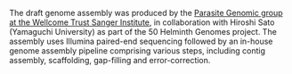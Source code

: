 [//]: # (Created by ./bin/manage_files.pl from ./species/Gongylonema_pulchrum/PRJEB505/Gongylonema_pulchrum_PRJEB505.assembly.html on Thu Jun 11 13:44:15 2020)
The draft genome assembly was produced by the [Parasite Genomic group at the Wellcome Trust Sanger Institute](http://www.sanger.ac.uk/research/projects/parasitegenomics/), in collaboration with Hiroshi Sato (Yamaguchi University) as part of the 50 Helminth Genomes project. The assembly uses Illumina paired-end sequencing followed by an in-house genome assembly pipeline comprising various steps, including contig assembly, scaffolding, gap-filling and error-correction.
